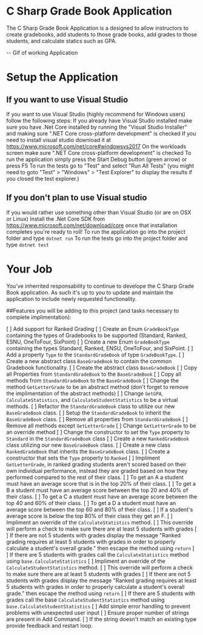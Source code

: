 # C Sharp Grade Book Application

The C Sharp Grade Book Application is a designed to allow instructors to create gradebooks, add students to those grade books, add grades to those students, and calculate statics such as GPA.

-- Gif of working Application

# Setup the Application

## If you want to use Visual Studio
If you want to use Visual Studio (highly recommend for Windows users) follow the following steps:
	If you already have Visual Studio installed make sure you have .Net Core installed by running the "Visual Studio Installer" and making sure ".NET Core cross-platform development" is checked
	If you need to install visual studio download it at https://www.microsoft.com/net/core#windowsvs2017 On the workloads screen make sure ".NET Core cross-platform development" is checked
	To run the application simply press the Start Debug button (green arrow) or press F5
	To run the tests go to "Test" and select "Run All Tests" (you might need to goto "Test" > "Windows" > "Test Explorer" to display the results if you closed the test explorer.)

## If you don't plan to use Visual studio
If you would rather use something other than Visual Studio (or are on OSX or Linux)
	Install the .Net Core SDK from https://www.microsoft.com/net/download/core once that installation completes you're ready to roll!
	To run the application go into the project folder and type `dotnet run`
	To run the tests go into the project folder and type `dotnet test`

# Your Job

You've inherrited responsability to continue to develope the C Sharp Grade Book application. As such it's up to you to update and maintain the application to include newly requested functionality.

##Features you will be adding to this project (and tasks necessary to complete implimentation):

[ ] Add support for Ranked Grading
	[ ] Create an Enum `GradeBookType` containing the types of Gradebooks to be supported (Standard, Ranked, ESNU, OneToFour, SixPoint)
		[ ] Create a new Enum `GradeBookType` containing the types Standard, Ranked, ENSU, OneToFour, and SixPoint.
		[ ] Add a property `Type` to the `StandardGradeBook` of type `GradeBookType`.
	[ ] Create a new abstract class `BaseGradeBook` to contain the common Gradebook functionality.
		[ ] Create the abstract class `BaseGradeBook`
		[ ] Copy all Properties from `StandardGradeBook` to the `BaseGradeBook`
		[ ] Copy all methods from `StandardGradeBook` to the `BaseGradeBook`
		[ ] Change the method `GetLetterGrade` to be an abstract method (don't forget to remove the implimentation of the abstract methods)
		[ ] Change `GetGPA`, `CalculateStatistics`, and `CalculateStudentStatistics` to be a virtual methods.
	[ ] Refactor the `StandardGradeBook` class to utilize our new `BaseGradeBook` class.
		[ ] Setup the `StandardGradeBook` to inherit the `BaseGradeBook` class.
		[ ] Remove all properties from `StandardGradeBook`
		[ ] Remove all methods except `GetLetterGrade`
		[ ] Change `GetLetterGrade` to be an override method
		[ ] Change the constructor to set the `Type` property to `Standard` in the `StandardGradeBook` class
	[ ] Create a new `RankedGradeBook` class utilizing our new `BaseGradeBook` class.
		[ ] Create a new class `RankedGradeBook` that inherits the `BaseGradeBook` class.
		[ ] Create a constructor that sets the `Type` property to `Ranked`
		[ ] Impliment `GetLetterGrade`, in ranked grading students aren't scored based on their own individual performance, instead they are graded based on how they performed compared to the rest of their class.
			[ ] To get an A a student must have an average score that is in the top 20% of their class.
			[ ] To get a B a student must have an average score between the top 20 and 40% of their class.
			[ ] To get a C a student must have an average score between the top 40 and 60% of their class.
			[ ] To get a D a student must have an average score between the top 60 and 80% of their class.
			[ ] If a student's average score is below the top 80% of their class they get an F.
		[ ] Impliment an override of the `CalculateStatistics` method.
			[ ] This override will perform a check to make sure there are at least 5 students with grades
				[ ] If there are not 5 students with grades display the message "Ranked grading requires at least 5 students with grades in order to properly calculate a student's overall grade." then escape the method using `return`
				[ ] If there are 5 students with grades call the `CalculateStatistics` method using `base.CalculateStatistics`
		[ ] Impliment an override of the `CalculateStudentStatistics` method.
			[ ] This override will perform a check to make sure there are at least 5 students with grades
				[ ] If there are not 5 students with grades display the message "Ranked grading requires at least 5 students with grades in order to properly calculate a student's overall grade." then escape the method using `return`
				[ ] If there are 5 students with grades call the base `CalculateStudentStatistics` method using `base.CalculateStudentStatistics`
[ ] Add simple error handling to prevent problems with unexpected user input
	[ ] Ensure proper number of strings are present in Add Command.
	[ ] If the string doesn't match an existing type provide feedback and restart loop.